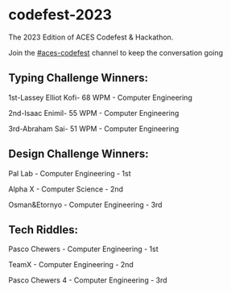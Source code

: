 # codefest-2023

The 2023 Edition of ACES Codefest & Hackathon.

Join the [#aces-codefest](https://discord.com/channels/1002884394547150859/1013398448055271464) channel to keep the conversation going

## **Typing Challenge Winners**:

1st-Lassey Elliot Kofi- 68 WPM - Computer Engineering

2nd-Isaac Enimil- 55 WPM - Computer Engineering

3rd-Abraham Sai- 51 WPM - Computer Engineering

## **Design Challenge Winners**:

Pal Lab - Computer Engineering - 1st

Alpha X - Computer Science - 2nd

Osman&Etornyo - Computer Engineering - 3rd

## **Tech Riddles**:

Pasco Chewers - Computer Engineering - 1st

TeamX - Computer Engineering - 2nd

Pasco Chewers 4 - Computer Engineering - 3rd

